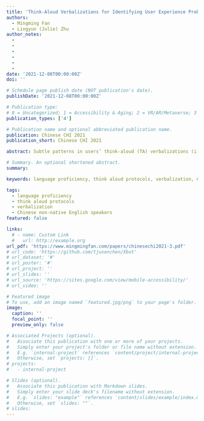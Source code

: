 ```yaml
---
title: 'Think-Aloud Verbalizations for Identifying User Experience Problems: Effects of Language Proficiency with Chinese Non-Native English Speakers'
authors:
  - Mingming Fan
  - Lingyun (Julie) Zhu
author_notes:
  - 
  - 
  -
  -
  -
  -
date: '2021-12-08T00:00:00Z'
doi: ''

# Schedule page publish date (NOT publication's date).
publishDate: '2021-12-08T00:00:00Z'

# Publication type: 
# 0 = Uncategorized; 1 = Accessibility & Aging; 2 = VR/AR/Metaverse; 3 = Human-AI Collaboration; 4 = UX Methodology; 5 = Social Computing; 6 = Sensing; 
publication_types: ['4']

# Publication name and optional abbreviated publication name.
publication: Chinese CHI 2021
publication_short: Chinese CHI 2021

abstract: Subtle patterns in users’ think-aloud (TA) verbalizations (i.e., utterances) are shown to be telltale signs of user experience (UX) problems and used to build artificial intelligence (AI) models or AI-assisted tools to help UX evaluators identify UX problems automatically or semi-automatically. Despite the potential of such verbalization patterns, they were uncovered with native English speakers. As most people who speak English are non-native speakers, it is important to investigate whether similar patterns exist in non-native English speakers’ TA verbalizations. As a first step to answer this question, we conducted think-aloud usability testing with Chinese non-native English speakers and native English speakers using three common TA protocols. We compared their verbalizations and UX problems that they encountered to understand the effects of language and TA protocols. Our findings show that both language groups had similar amounts and proportions of verbalization categories, encountered similar problems, and had similar verbalization patterns that indicate UX problems. Furthermore, TA protocols did not significantly affect the correlations between verbalizations and problems. Based on the findings, we present three design implications for UX practitioners and the design of AI-assisted analysis tools.

# Summary. An optional shortened abstract.
summary:

keywords: language proficiency, think aloud protocols, verbalization, Chinese non-native English speakers

tags:
  - language proficiency
  - think aloud protocols
  - verbalization
  - Chinese non-native English speakers
featured: false

links:
  # - name: Custom Link
  #   url: http://example.org
url_pdf: 'https://www.mingmingfan.com/papers/chinesechi2021-3.pdf'
# url_code: 'https://github.com/tjusenchen/Xbot'
# url_dataset: '#'
# url_poster: '#'
# url_project: ''
# url_slides: ''
# url_source: 'https://sites.google.com/view/mobile-accessibility/'
# url_video: ''

# Featured image
# To use, add an image named `featured.jpg/png` to your page's folder.
image:
  caption: ''
  focal_point: ''
  preview_only: false

# Associated Projects (optional).
#   Associate this publication with one or more of your projects.
#   Simply enter your project's folder or file name without extension.
#   E.g. `internal-project` references `content/project/internal-project/index.md`.
#   Otherwise, set `projects: []`.
# projects:
#   - internal-project

# Slides (optional).
#   Associate this publication with Markdown slides.
#   Simply enter your slide deck's filename without extension.
#   E.g. `slides: "example"` references `content/slides/example/index.md`.
#   Otherwise, set `slides: ""`.
# slides:
---
```


<!-- {{< youtube f9lO9tin4tw >}} -->


